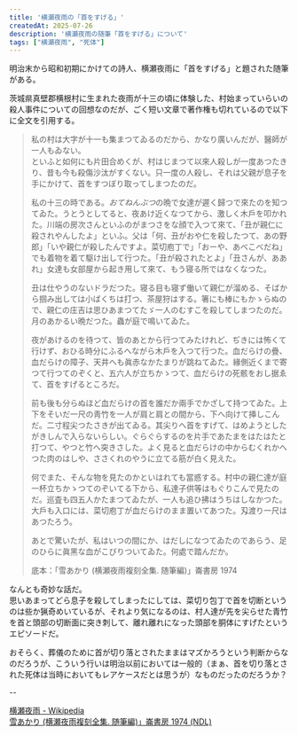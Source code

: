 ```yaml
---
title: '横瀬夜雨の「首をすげる」'
createdAt: 2025-07-26
description: '横瀬夜雨の随筆「首をすげる」について'
tags: ["横瀬夜雨", "死体"]
---
```


明治末から昭和初期にかけての詩人、横瀬夜雨に「首をすげる」と題された随筆がある。

茨城県真壁郡横根村に生まれた夜雨が十三の頃に体験した、村始まっていらいの殺人事件についての回想なのだが、ごく短い文章で著作権も切れているので以下に全文を引用する。

> 私の村は大字が十一も集まつてゐるのだから、かなり廣いんだが、醫師が一人もゐない。  
> といふと如何にも片田合めくが、村はじまつて以來人殺しが一度あつたきり、昔も今も殺傷沙汰がすくない。只一度の人殺し、それは父親が息子を手にかけて、首をすつぼり取ってしまつたのだ。
> 
> 私の十三の時である。*おてねんぶつ*の晩で女達が遲く歸つで來たのを知つてゐた。うとうとしてると、夜あけ近くなつてから、激しく木戶を叩かれた。川端の房次さんといふのがまつさをな顔で入つて來て、「丑が親仁に殺されやんしたよ」といふ。父は「何、丑がおや仁を殺したつて、あの野郎」「いや親仁が殺したんですよ。菜切庖丁で」「おーや、あべこべだね」でも着物を着て駆け出して行つた。「丑が殺されたとよ」「丑さんが、ああれ」女達も女部屋から起き用して來て、もう寝る所ではなくなつた。
> 
> 丑は仕やうのないドラだつた。寝る目も寝ず働いて親仁が溜める、そばから掴み出しては小ばくちは打つ、茶屋狩はする。箸にも棒にもかゝらぬので、親仁の庄吉は思ひあまつてたゞ一人のむすこを殺してしまつたのだ。月のあかるい晩だつた。蟲が庭で鳴いてゐた。
> 
> 夜があけるのを待つて、皆のあとから行つてみたけれど、ぢきには怖くて行けず、おひる時分にふるへながら木戶を入つて行つた。血だらけの疊、血だらけの障子、天井へも眞赤なかたまりが跳ねてゐた。緣側近くまで寄つて行つてのぞくと、五六人が立ちかゝつて、血だらけの死骸をおし据ゑて、首をすげるところだ。
> 
> 前も後も分らぬほど血だらけの首を誰だか兩手でかざして持つてゐた。上下をそいだ一尺の靑竹を一人が肩と肩との間から、下へ向けて挿しこんだ。二寸程尖つたさきが出てゐる。其尖りへ首をすげて、はめようとしたがきしんで入らないらしい。ぐらぐらするのを片手であたまをはたはたと打つて、やつと竹へ突きさした。よく見ると血だらけの中からむくれかへつた肉のはしや、ささくれのやうに立てる筋が白く見えた。
> 
> 何でまた、そんな物を見たのかといはれても當惑する。村中の親仁達が庭一杯立ちかゝつてのぞいてる下から、私達子供等はもぐりこんで見たのだ。巡査も四五人かたまつてゐたが、一人も追ひ拂はうちはしなかつた。大戶も入口には、菜切庖丁が血だらけのまま置いてあつた。刄渡り一尺はあつたろう。
>
> あとで驚いたが、私はいつの間にか、はだしになつてゐたのであらう、足のひらに眞黑な血がこびりついてゐた。何處で踏んだか。
>
> 底本：「雪あかり (横瀬夜雨複刻全集. 随筆編)」崙書房 1974

なんとも奇妙な話だ。  
思いあまってどら息子を殺してしまったにしては、菜切り包丁で首を切断というのは些か猟奇めいているが、それより気になるのは、村人達が先を尖らせた青竹を首と頭部の切断面に突き刺して、離れ離れになった頭部を胴体にすげたというエピソードだ。

おそらく、葬儀のために首が切り落とされたままはマズかろうという判断からなのだろうが、こういう行いは明治以前においては一般的（まぁ、首を切り落とされた死体は当時においてもレアケースだとは思うが）なものだったのだろうか？

--

[横瀬夜雨 - Wikipedia](https://ja.wikipedia.org/wiki/%E6%A8%AA%E7%80%AC%E5%A4%9C%E9%9B%A8)  
[雪あかり (横瀬夜雨複刻全集. 随筆編)」崙書房 1974 (NDL)](https://dl.ndl.go.jp/pid/12570619/)
